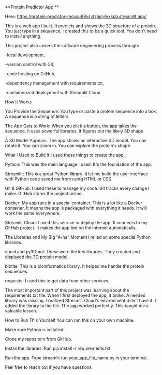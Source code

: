 **Protein Predictor App
**

Here: https://protein-predictor-mcpxu98vsytzjamjlvxspb.streamlit.app/

This is a web app I built. It predicts and shows the 3D structure of a protein. You just type in a sequence. I created this to be a quick tool. You don't need to install anything.

This project also covers the software engineering process through: 

-local development, 

-version control with Git, 

-code hosting on GitHub, 

-dependency management with requirements.txt, 

-containerized deployment with Streamlit Cloud.

How It Works

You Provide the Sequence: You type or paste a protein sequence into a box. A sequence is a string of letters.

The App Gets to Work: When you click a button, the app takes the sequence. It uses powerful libraries. It figures out the likely 3D shape.

A 3D Model Appears: The app shows an interactive 3D model. You can rotate it. You can zoom in. You can explore the protein's shape.

What I Used to Build It
I used these things to create the app.

Python: This was the main language I used. It's the foundation of the app.

Streamlit: This is a great Python library. It let me build the user interface with Python code saved me from using HTML or CSS.

Git & GitHub: I used these to manage my code. Git tracks every change I make. GitHub stores the project online.

Docker: My app runs in a special container. This is a lot like a Docker container. It means the app is packaged with everything it needs. It will work the same everywhere.

Streamlit Cloud: I used this service to deploy the app. It connects to my GitHub project. It makes the app live on the internet automatically.

The Libraries and My Big "A-ha" Moment
I relied on some special Python libraries.

stmol and py3Dmol: These were the key libraries. They created and displayed the 3D protein model.

biotite: This is a bioinformatics library. It helped me handle the protein sequences.

requests: I used this to get data from other services.

The most important part of this project was learning about the requirements.txt file. When I first deployed the app, it broke. A needed library was missing. I realized Streamlit Cloud's environment didn't have it. I added the library to the file. The app worked perfectly. This taught me a valuable lesson.

How to Run This Yourself
You can run this on your own machine.

Make sure Python is installed.

Clone my repository from GitHub.

Install the libraries. Run pip install -r requirements.txt.

Run the app. Type streamlit run your_app_file_name.py in your terminal.

Feel free to reach out if you have questions.

